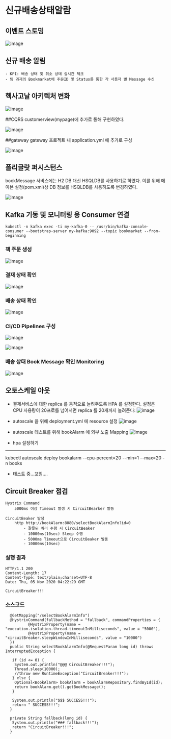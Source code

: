 

# 신규배송상태알람

## 이벤트 스토밍 
![image](https://user-images.githubusercontent.com/70673830/98245081-bcad1980-1fb3-11eb-8f63-fdda45462788.png)

## 신규 배송 알림
    - KPI: 배송 상태 및 취소 상태 실시간 체크
    - 팀 과제의 Bookmarket에 주문ID 및 Status를 통한 각 사용자 별 Message 수신
    
## 헥사고날 아키텍처 변화 
![image](https://user-images.githubusercontent.com/70673830/98327470-e9564500-2036-11eb-8ece-5f7d1d74d67f.png)

##CQRS
customerview(mypage)에 추가로 통해 구현하였다.

![image](https://user-images.githubusercontent.com/70673830/98318185-6f679100-2021-11eb-8ca6-f3990f870b7c.png)

##gateway
gateway 프로젝트 내 application.yml 에 추가로 구성

![image](https://user-images.githubusercontent.com/70673830/98318472-046a8a00-2022-11eb-8a6d-ddb46d76af0d.png)

## 폴리글랏 퍼시스턴스
bookMessage 서비스에는 H2 DB 대신 HSQLDB를 사용하기로 하였다. 이를 위해 메이븐 설정(pom.xml)상 DB 정보를 HSQLDB를 사용하도록 변경하였다.

![image](https://user-images.githubusercontent.com/70673830/98321420-6201d500-2028-11eb-9321-ea74966a4d84.png)


## Kafka 기동 및 모니터링 용 Consumer 연결
```
kubectl -n kafka exec -ti my-kafka-0 -- /usr/bin/kafka-console-consumer --bootstrap-server my-kafka:9092 --topic bookmarket --from-beginning
```

### 책 주문 생성
![image](https://user-images.githubusercontent.com/70673830/98305636-9a43ec00-2005-11eb-8af2-9061a422f24b.png)

### 결재 상태 확인
![image](https://user-images.githubusercontent.com/70673830/98305714-c0698c00-2005-11eb-82c4-7a744b9fd96b.png)

### 배송 상태 확인
![image](https://user-images.githubusercontent.com/70673830/98305776-db3c0080-2005-11eb-9675-871d7960faa8.png)

### CI/CD Pipelines 구성
![image](https://user-images.githubusercontent.com/24926691/98331086-258da380-203f-11eb-879e-cdcf7bb81958.png)

![image](https://user-images.githubusercontent.com/24926691/98331168-5a015f80-203f-11eb-97e9-f46b0b1c1d56.png)

### 배송 상태 Book Message 확인 Monitoring
![image](https://user-images.githubusercontent.com/70673830/98305857-fad32900-2005-11eb-96b8-42b33f33ecb5.png)


## 오토스케일 아웃
- 결제서비스에 대한 replica 를 동적으로 늘려주도록 HPA 를 설정한다. 설정은 CPU 사용량이 20프로를 넘어서면 replica 를 20개까지 늘려준다:
![image](https://user-images.githubusercontent.com/70673830/98315204-0e3cbf00-201b-11eb-9f9d-d76a9214743a.png)

* autoscale 을 위해 deployment.yml 에  resource 설정
![image](https://user-images.githubusercontent.com/24926691/98332936-085ad400-2043-11eb-98f8-22ebfe467249.png)


* autoscale 테스트를 위해 bookAlarm 에 외부 노출 Mapping
![image](https://user-images.githubusercontent.com/24926691/98332911-fc6f1200-2042-11eb-9204-0ec9dc255c3b.png)


* hpa  설정하기
-----------------------
kubectl autoscale deploy bookalarm --cpu-percent=20 --min=1 --max=20 -n books

* 테스트 중...꼬임....


## Circuit Breaker 점검
```
Hystrix Command
	5000ms 이상 Timeout 발생 시 CircuitBearker 발동

CircuitBeaker 발생
	http http://bookAlarm:8080/selectBookAlarmInfo?id=0
		- 잘못된 쿼리 수행 시 CircuitBeaker
		- 10000ms(10sec) Sleep 수행
		- 5000ms Timeout으로 CircuitBeaker 발동
		- 10000ms(10sec) 
```
### 실행 결과
```
HTTP/1.1 200
Content-Length: 17
Content-Type: text/plain;charset=UTF-8
Date: Thu, 05 Nov 2020 04:22:29 GMT

CircuitBreaker!!!
```
### 소스코드
```
  @GetMapping("/selectBookAlarmInfo")
  @HystrixCommand(fallbackMethod = "fallback", commandProperties = {
          @HystrixProperty(name = "execution.isolation.thread.timeoutInMilliseconds", value = "5000"),
          @HystrixProperty(name = "circuitBreaker.sleepWindowInMilliseconds", value = "10000")
  })
  public String selectBookAlarmInfo(@RequestParam long id) throws InterruptedException {

   if (id <= 0) {
    System.out.println("@@@ CircuitBreaker!!!");
    Thread.sleep(10000);
    //throw new RuntimeException("CircuitBreaker!!!");
   } else {
    Optional<BookAlarm> bookAlarm = bookAlarmRepository.findById(id);
    return bookAlarm.get().getBookMessage();
   }

   System.out.println("$$$ SUCCESS!!!");
   return " SUCCESS!!!";
  }

  private String fallback(long id) {
   System.out.println("### fallback!!!");
   return "CircuitBreaker!!!";
  }
```
